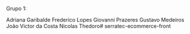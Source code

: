 Grupo 1:

Adriana Garibalde
Frederico Lopes
Giovanni Prazeres
Gustavo Medeiros
João Victor da Costa
Nicolas Thedoro# serratec-ecommerce-front
